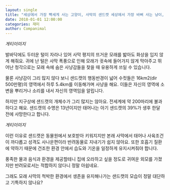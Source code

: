 ```yaml
---
layout: single
title: "세상에서 가장 빡세게 사는 고양이, 사막의 샌드캣 세상에서 가장 바삐 사는 냥이, 샌드캣"
date: 2018-01-01 12:00:00
categories: 재미
author: Companimal
---
```


_게티이미지_

발바닥에도 두터운 털이 자라나 있어 사막 평지의 뜨거운 모래를 밟아도 화상을 입지 않게 해줘요. 귀에 난 털은 사막 폭풍으로 인해 모래가 귓속에 들어가지 않게 막아주고 뛰어난 청각으로는 모래 속에 숨은 사냥감들을 찾을 때 유용하게 쓰일 수 있습니다.

물론 사냥감이 그리 많지 않다 보니 샌드캣의 행동반경이 넓어 수컷들은 16km2(dir 500만평)의 영역에서 하루 5.4km를 이동해가며 사냥을 해요. 이들은 자신의 영역에 소변을 뿌리거나 소리를 내서 자신의 영역임을 알립니다.

하지만 지구상에 샌드캣의 개체수가 그리 많지는 않아요. 전세계에 약 200마리에 불과하다고 해요. 샌드캣의 수명은 13년이지만 태어나는 아기 샌드캣의 39%가 생후 한달 전에 사망한다고 합니다.

_게티이미지_

이런 이유로 샌드캣은 동물원에서 보호받아 키워지지만 본래 사막에서 태어나 사육조건이 까다롭고 성격도 사나운편이라 반려동물로 지내기가 쉽지 않아요. 또한 호흡기 질환에 약하기 때문에 건조한 환경 안에서 습도와 기온을 일정하게 유지시켜줘야 합니다.

풍족한 물과 음식과 환경을 제공할테니 집에 오라하고 싶을 정도로 귀여운 외모를 가졌지만 반려묘로서는 적합하지 않다니 정말 아쉽네요.

그래도 모래 사막의 척박한 환경에서 생존을 유지해나가는 샌드캣의 모습이 정말 대단하고 기특하지 않나요?
